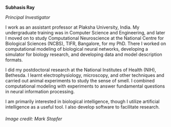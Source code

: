 **Subhasis Ray**

*Principal Investigator*

I work as an assistant professor at Plaksha University, India. My undergraduate training was in Computer Science and Engineering, and later I moved on to study Computational Neuroscience at the National Centre for Biological Sciences (NCBS), TIFR, Bangalore, for my PhD. There I worked on computational modeling of biological neural networks, developing a simulator for biology research, and developing data and model description formats.

I did my postdoctoral research at the National Institutes of Health (NIH), Bethesda. I learnt electrophysiology, microscopy, and other techniques and carried out animal experiments to study the sense of smell. I combined computational modeling with experiments to answer fundamental questions in neural information processing.

I am primarily interested in biological intelligence, though I utilize artificial intelligence as a useful tool. I also develop software to facilitate research.

###### *Image credit: Mark Stopfer*
